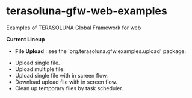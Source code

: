 terasoluna-gfw-web-examples
===========================

Examples of TERASOLUNA Global Framework for web

**Current Lineup**

* **File Upload** : see the 'org.terasoluna.gfw.examples.upload' package.
 - Upload single file.
 - Upload multiple file.
 - Upload single file with in screen flow.
 - Download upload file with in screen flow.
 - Clean up temporary files by task scheduler.
